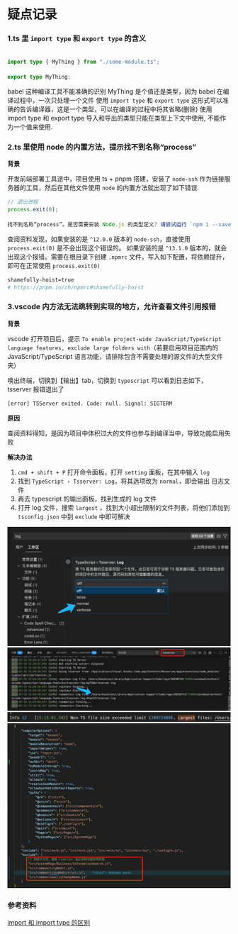 # 疑点记录

### 1.ts 里 `import type` 和 `export type` 的含义

```ts

import type { MyThing } from "./some-module.ts";

export type MyThing;

```

babel 这种编译工具不能准确的识别 MyThing 是个值还是类型，因为 babel 在编译过程中，一次只处理一个文件
使用 `import type` 和 `export type` 这形式可以准确的告诉编译器，这是一个类型，可以在编译的过程中将其省略(删除)
使用 import type 和 export type 导入和导出的类型只能在类型上下文中使用, 不能作为一个值来使用.

### 2.ts 里使用 node 的内置方法，提示找不到名称“process”

**背景**

开发前端部署工具途中，项目使用 ts + pnpm 搭建，安装了 `node-ssh` 作为链接服务器的工具，然后在其他文件使用 `node` 的内置方法就出现了如下错误.

```ts
// 退出进程
process.exit(0);

找不到名称“process”。是否需要安装 Node.js 的类型定义? 请尝试运行 `npm i --save-dev @types/node`。ts(2580)
```

查阅资料发现，如果安装的是 `^12.0.0` 版本的 `node-ssh`，直接使用 `process.exit(0)` 是不会出现这个错误的。
如果安装的是 `^13.1.0` 版本的，就会出现这个报错。需要在根目录下创建 `.npmrc` 文件，写入如下配置，将依赖提升，即可在正常使用 `process.exit(0)`

```sh
shamefully-hoist=true
# https://pnpm.io/zh/npmrc#shamefully-hoist
```

### 3.vscode 内方法无法跳转到实现的地方，允许查看文件引用报错

**背景**

vscode 打开项目后，提示 `To enable project-wide JavaScript/TypeScript language features, exclude large folders with`（若要启用项目范围内的 JavaScript/TypeScript 语言功能，请排除包含不需要处理的源文件的大型文件夹）

唤出终端，切换到【输出】tab，切换到 `typescript` 可以看到日志如下，tsserver 报错退出了

```sh
[error] TSServer exited. Code: null. Signal: SIGTERM
```

**原因**

查阅资料得知，是因为项目中体积过大的文件也参与到编译当中，导致功能启用失败

**解决办法**

1. `cmd + shift + P` 打开命令面板，打开 `setting` 面板，在其中输入 `log`
2. 找到 `TypeScript › Tsserver: Log`，将其选项改为 `normal`，即会输出 日志文件
3. 再去 typescript 的输出面板，找到生成的 log 文件
4. 打开 log 文件，搜索 `largest` ，找到大小超出限制的文件列表，将他们添加到 `tsconfig.json` 中到 `exclude` 中即可解决

![step1](./step1.png)
![step2](./step2.png)
![step3](./step3.png)
![step4](./step4.png)

### 参考资料

[import 和 import type 的区别](https://juejin.cn/post/7111203210542448671)
